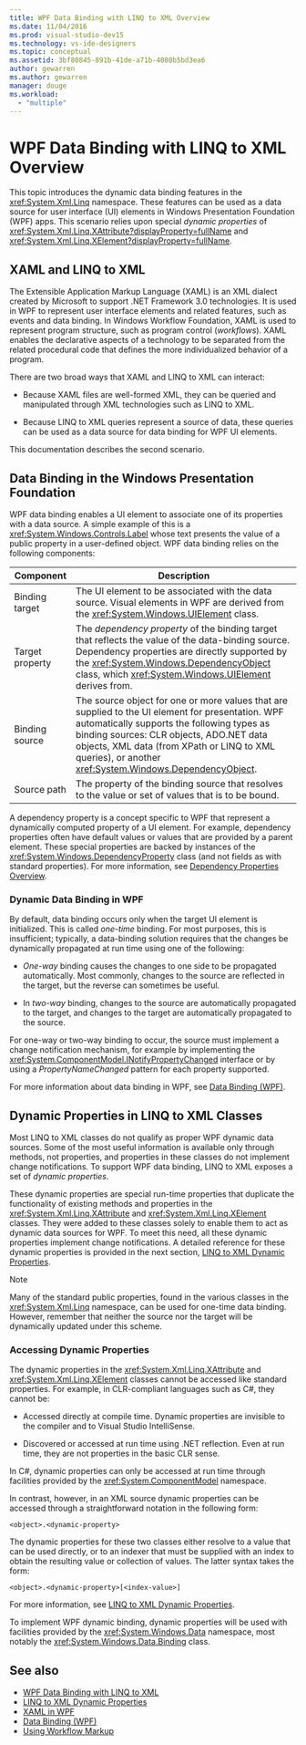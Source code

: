 ```yaml
---
title: WPF Data Binding with LINQ to XML Overview
ms.date: 11/04/2016
ms.prod: visual-studio-dev15
ms.technology: vs-ide-designers
ms.topic: conceptual
ms.assetid: 3bf80845-891b-41de-a71b-4080b5bd3ea6
author: gewarren
ms.author: gewarren
manager: douge
ms.workload:
  - "multiple"
---
```

# WPF Data Binding with LINQ to XML Overview

This topic introduces the dynamic data binding features in the <xref:System.Xml.Linq> namespace. These features can be used as a data source for user interface (UI) elements in Windows Presentation Foundation (WPF) apps. This scenario relies upon special *dynamic properties* of <xref:System.Xml.Linq.XAttribute?displayProperty=fullName> and <xref:System.Xml.Linq.XElement?displayProperty=fullName>.

## XAML and LINQ to XML

The Extensible Application Markup Language (XAML) is an XML dialect created by Microsoft to support .NET Framework 3.0 technologies. It is used in WPF to represent user interface elements and related features, such as events and data binding. In Windows Workflow Foundation, XAML is used to represent program structure, such as program control (*workflows*). XAML enables the declarative aspects of a technology to be separated from the related procedural code that defines the more individualized behavior of a program.

There are two broad ways that XAML and LINQ to XML can interact:

- Because XAML files are well-formed XML, they can be queried and manipulated through XML technologies such as LINQ to XML.

- Because LINQ to XML queries represent a source of data, these queries can be used as a data source for data binding for WPF UI elements.

This documentation describes the second scenario.

## Data Binding in the Windows Presentation Foundation

WPF data binding enables a UI element to associate one of its properties with a data source. A simple example of this is a <xref:System.Windows.Controls.Label> whose text presents the value of a public property in a user-defined object. WPF data binding relies on the following components:

|Component|Description|
|---------------|-----------------|
|Binding target|The UI element to be associated with the data source. Visual elements in WPF are derived from the <xref:System.Windows.UIElement> class.|
|Target property|The *dependency property* of the binding target that reflects the value of the data-binding source. Dependency properties are directly supported by the <xref:System.Windows.DependencyObject> class, which <xref:System.Windows.UIElement> derives from.|
|Binding source|The source object for one or more values that are supplied to the UI element for presentation. WPF automatically supports the following types as binding sources: CLR objects, ADO.NET data objects, XML data (from XPath or LINQ to XML queries), or another <xref:System.Windows.DependencyObject>.|
|Source path|The property of the binding source that resolves to the value or set of values that is to be bound.|

A dependency property is a concept specific to WPF that represent a dynamically computed property of a UI element. For example, dependency properties often have default values or values that are provided by a parent element. These special properties are backed by instances of the <xref:System.Windows.DependencyProperty> class (and not fields as with standard properties). For more information, see [Dependency Properties Overview](/dotnet/framework/wpf/advanced/dependency-properties-overview).

### Dynamic Data Binding in WPF

By default, data binding occurs only when the target UI element is initialized. This is called *one-time* binding. For most purposes, this is insufficient; typically, a data-binding solution requires that the changes be dynamically propagated at run time using one of the following:

- *One-way* binding causes the changes to one side to be propagated automatically. Most commonly, changes to the source are reflected in the target, but the reverse can sometimes be useful.

- In *two-way* binding, changes to the source are automatically propagated to the target, and changes to the target are automatically propagated to the source.

For one-way or two-way binding to occur, the source must implement a change notification mechanism, for example by implementing the <xref:System.ComponentModel.INotifyPropertyChanged> interface or by using a *PropertyNameChanged* pattern for each property supported.

For more information about data binding in WPF, see [Data Binding (WPF)](/dotnet/framework/wpf/data/data-binding-wpf).

## Dynamic Properties in LINQ to XML Classes

Most LINQ to XML classes do not qualify as proper WPF dynamic data sources. Some of the most useful information is available only through methods, not properties, and properties in these classes do not implement change notifications. To support WPF data binding, LINQ to XML exposes a set of *dynamic properties*.

These dynamic properties are special run-time properties that duplicate the functionality of existing methods and properties in the <xref:System.Xml.Linq.XAttribute> and <xref:System.Xml.Linq.XElement> classes. They were added to these classes solely to enable them to act as dynamic data sources for WPF. To meet this need, all these dynamic properties implement change notifications. A detailed reference for these dynamic properties is provided in the next section, [LINQ to XML Dynamic Properties](../designers/linq-to-xml-dynamic-properties.md).

> [!NOTE]
> Many of the standard public properties, found in the various classes in the <xref:System.Xml.Linq> namespace, can be used for one-time data binding. However, remember that neither the source nor the target will be dynamically updated under this scheme.

### Accessing Dynamic Properties

The dynamic properties in the <xref:System.Xml.Linq.XAttribute> and <xref:System.Xml.Linq.XElement> classes cannot be accessed like standard properties. For example, in CLR-compliant languages such as C#, they cannot be:

- Accessed directly at compile time. Dynamic properties are invisible to the compiler and to Visual Studio IntelliSense.

- Discovered or accessed at run time using .NET reflection. Even at run time, they are not properties in the basic CLR sense.

In C#, dynamic properties can only be accessed at run time through facilities provided by the <xref:System.ComponentModel> namespace.

In contrast, however, in an XML source dynamic properties can be accessed through a straightforward notation in the following form:

```
<object>.<dynamic-property>
```

The dynamic properties for these two classes either resolve to a value that can be used directly, or to an indexer that must be supplied with an index to obtain the resulting value or collection of values. The latter syntax takes the form:

```
<object>.<dynamic-property>[<index-value>]
```

For more information, see [LINQ to XML Dynamic Properties](../designers/linq-to-xml-dynamic-properties.md).

To implement WPF dynamic binding, dynamic properties will be used with facilities provided by the <xref:System.Windows.Data> namespace, most notably the <xref:System.Windows.Data.Binding> class.

## See also

- [WPF Data Binding with LINQ to XML](../designers/wpf-data-binding-with-linq-to-xml-overview.md)
- [LINQ to XML Dynamic Properties](../designers/linq-to-xml-dynamic-properties.md)
- [XAML in WPF](/dotnet/framework/wpf/advanced/xaml-in-wpf)
- [Data Binding (WPF)](/dotnet/framework/wpf/data/data-binding-wpf)
- [Using Workflow Markup](http://go.microsoft.com/fwlink/?LinkId=98685)

